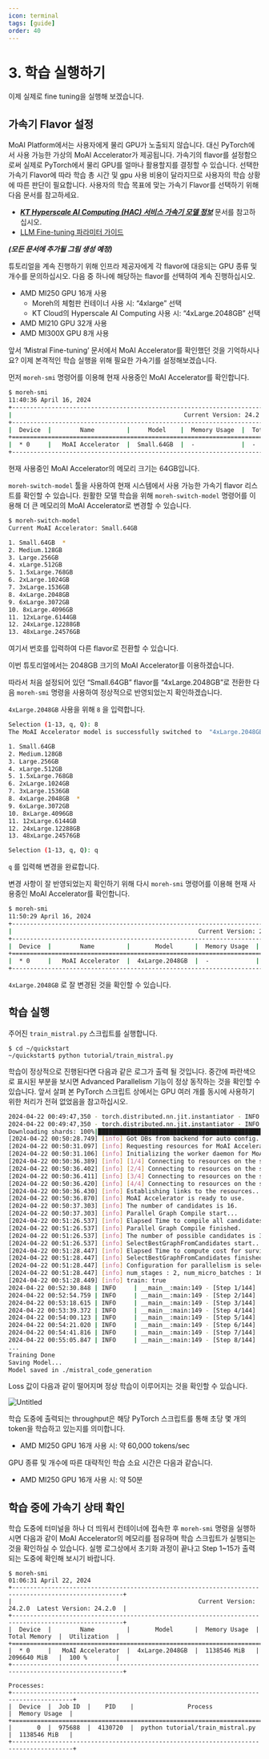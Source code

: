 ```yaml
---
icon: terminal
tags: [guide]
order: 40
---
```


# 3. 학습 실행하기

이제 실제로 fine tuning을 실행해 보겠습니다.

## 가속기 Flavor 설정

MoAI Platform에서는 사용자에게 물리 GPU가 노출되지 않습니다. 대신 PyTorch에서 사용 가능한 가상의 MoAI Accelerator가 제공됩니다. 가속기의 flavor를 설정함으로써 실제로 PyTorch에서 물리 GPU를 얼마나 활용할지를 결정할 수 있습니다. 선택한 가속기 Flavor에 따라 학습 총 시간 및 gpu 사용 비용이 달라지므로 사용자의 학습 상황에 따른 판단이 필요합니다. 사용자의 학습 목표에 맞는 가속기 Flavor를 선택하기 위해 다음 문서를 참고하세요.

- ***[KT Hyperscale AI Computing (HAC) 서비스 가속기 모델 정보](https://www.notion.so/KT-Hyperscale-AI-Computing-HAC-ee3383b7a8bb4943af82cba81b8321cd?pvs=21)***  문서를 참고하십시오.
- [LLM Fine-tuning 파라미터 가이드](https://www.notion.so/LLM-Fine-tuning-a169bf8a667c4a0689ec2d4ff464775b?pvs=21)

***(모든 문서에 추가될 그림 생성 예정)***

튜토리얼을 계속 진행하기 위해 인프라 제공자에게 각 flavor에 대응되는 GPU 종류 및 개수를 문의하십시오. 다음 중 하나에 해당하는 flavor를 선택하여 계속 진행하십시오.

- AMD MI250 GPU 16개 사용
    - Moreh의 체험판 컨테이너 사용 시: “4xlarge” 선택
    - KT Cloud의 Hyperscale AI Computing 사용 시: “4xLarge.2048GB” 선택
- AMD MI210 GPU 32개 사용
- AMD MI300X GPU 8개 사용

앞서 ‘Mistral Fine-tuning’ 문서에서 MoAI Accelerator를 확인했던 것을 기억하시나요? 이제 본격적인 학습 실행을 위해 필요한 가속기를 설정해보겠습니다.

먼저 `moreh-smi` 명령어를 이용해 현재 사용중인 MoAI Accelerator를 확인합니다.

```bash
$ moreh-smi
11:40:36 April 16, 2024
+-------------------------------------------------------------------------------------------------+
|                                                Current Version: 24.2.0  Latest Version: 24.2.0  |
+-------------------------------------------------------------------------------------------------+
|  Device  |        Name         |     Model    |  Memory Usage  |  Total Memory  |  Utilization  |
+=================================================================================================+
|  * 0     |   MoAI Accelerator  |  Small.64GB  |  -             |  -             |  -            |
+-------------------------------------------------------------------------------------------------+
```

현재 사용중인 MoAI Accelerator의 메모리 크기는 64GB입니다. 

`moreh-switch-model` 툴을 사용하여 현재 시스템에서 사용 가능한 가속기 flavor 리스트를 확인할 수 있습니다. 원활한 모델 학습을 위해 `moreh-switch-model` 명령어를 이용해 더 큰 메모리의 MoAI Accelerator로 변경할 수 있습니다. 

```bash
$ moreh-switch-model
Current MoAI Accelerator: Small.64GB

1. Small.64GB  *
2. Medium.128GB
3. Large.256GB
4. xLarge.512GB
5. 1.5xLarge.768GB
6. 2xLarge.1024GB
7. 3xLarge.1536GB
8. 4xLarge.2048GB
9. 6xLarge.3072GB
10. 8xLarge.4096GB
11. 12xLarge.6144GB
12. 24xLarge.12288GB
13. 48xLarge.24576GB
```

여기서 번호를 입력하여 다른 flavor로 전환할 수 있습니다. 

이번 튜토리얼에서는 2048GB 크기의 MoAI Accelerator를 이용하겠습니다.

따라서 처음 설정되어 있던 “Small.64GB” flavor를 “4xLarge.2048GB”로 전환한 다음 `moreh-smi` 명령을 사용하여 정상적으로 반영되었는지 확인하겠습니다. 

`4xLarge.2048GB` 사용을 위해 `8` 을 입력합니다.

```bash
Selection (1-13, q, Q): 8
The MoAI Accelerator model is successfully switched to  "4xLarge.2048GB".

1. Small.64GB
2. Medium.128GB
3. Large.256GB
4. xLarge.512GB
5. 1.5xLarge.768GB
6. 2xLarge.1024GB
7. 3xLarge.1536GB
8. 4xLarge.2048GB  *
9. 6xLarge.3072GB
10. 8xLarge.4096GB
11. 12xLarge.6144GB
12. 24xLarge.12288GB
13. 48xLarge.24576GB

Selection (1-13, q, Q): q
```

`q` 를 입력해 변경을 완료합니다.

변경 사항이 잘 반영되었는지 확인하기 위해 다시 `moreh-smi` 명령어를 이용해 현재 사용중인 MoAI Accelerator를 확인합니다.

```bash
$ moreh-smi
11:50:29 April 16, 2024
+-----------------------------------------------------------------------------------------------------+
|                                                    Current Version: 24.2.0  Latest Version: 24.2.0  |
+-----------------------------------------------------------------------------------------------------+
|  Device  |        Name         |       Model      |  Memory Usage  |  Total Memory  |  Utilization  |
+=====================================================================================================+
|  * 0     |   MoAI Accelerator  |  4xLarge.2048GB  |  -             |  -             |  -            |
+-----------------------------------------------------------------------------------------------------+
```

`4xLarge.2048GB` 로 잘 변경된 것을 확인할 수 있습니다.

## 학습 실행

주어진 `train_mistral.py` 스크립트를 실행합니다.

```
$ cd ~/quickstart
~/quickstart$ python tutorial/train_mistral.py
```

학습이 정상적으로 진행된다면 다음과 같은 로그가 출력 될 것입니다. 중간에 파란색으로 표시된 부분을 보시면 Advanced Parallelism 기능이 정상 동작하는 것을 확인할 수 있습니다. 앞서 살펴 본 PyTorch 스크립트 상에서는 GPU 여러 개를 동시에 사용하기 위한 처리가 전혀 없었음을 참고하십시오.

```bash
2024-04-22 00:49:47,350 - torch.distributed.nn.jit.instantiator - INFO - Created a temporary directory at /tmp/tmp467j9vtp
2024-04-22 00:49:47,350 - torch.distributed.nn.jit.instantiator - INFO - Writing /tmp/tmp467j9vtp/_remote_module_non_scriptable.py
Downloading shards: 100%|███████████████████████████████████████████████████████████████████████████████████████████████████████████████████████████████████████████████████████████████████████████████████████████████████| 2/2 [00:00<00:00, 7345.54it/s]Loading checkpoint shards: 100%|██████████████████████████████████████████████████████████████████████████████████████████████████████████████████████████████████████████████████████████████████████████████████████████████| 2/2 [00:08<00:00,  4.17s/it]total_step: 144
[2024-04-22 00:50:28.749] [info] Got DBs from backend for auto config.
[2024-04-22 00:50:31.097] [info] Requesting resources for MoAI Accelerator from the server...
[2024-04-22 00:50:31.106] [info] Initializing the worker daemon for MoAI Accelerator
[2024-04-22 00:50:36.389] [info] [1/4] Connecting to resources on the server (192.168.110.19:24155)...
[2024-04-22 00:50:36.402] [info] [2/4] Connecting to resources on the server (192.168.110.44:24155)...
[2024-04-22 00:50:36.411] [info] [3/4] Connecting to resources on the server (192.168.110.75:24155)...
[2024-04-22 00:50:36.420] [info] [4/4] Connecting to resources on the server (192.168.110.96:24155)...
[2024-04-22 00:50:36.430] [info] Establishing links to the resources...
[2024-04-22 00:50:36.870] [info] MoAI Accelerator is ready to use.
[2024-04-22 00:50:37.303] [info] The number of candidates is 16.
[2024-04-22 00:50:37.303] [info] Parallel Graph Compile start...
[2024-04-22 00:51:26.537] [info] Elapsed Time to compile all candidates = 49233 [ms]
[2024-04-22 00:51:26.537] [info] Parallel Graph Compile finished.
[2024-04-22 00:51:26.537] [info] The number of possible candidates is 3.
[2024-04-22 00:51:26.537] [info] SelectBestGraphFromCandidates start...
[2024-04-22 00:51:28.447] [info] Elapsed Time to compute cost for survived candidates = 1909 [ms]
[2024-04-22 00:51:28.447] [info] SelectBestGraphFromCandidates finished.
[2024-04-22 00:51:28.447] [info] Configuration for parallelism is selected.
[2024-04-22 00:51:28.447] [info] num_stages : 2, num_micro_batches : 16, batch_per_device : 1, No TP, recomputation : false, distribute_param : true
[2024-04-22 00:51:28.449] [info] train: true
2024-04-22 00:52:30.848 | INFO     | __main__:main:149 - [Step 1/144] | Loss: 1.2421875 | Duration: 66.07 | Throughput: 7935.39 tokens/sec
2024-04-22 00:52:54.759 | INFO     | __main__:main:149 - [Step 2/144] | Loss: 0.83203125 | Duration: 10.72 | Throughput: 48896.53 tokens/sec
2024-04-22 00:53:18.615 | INFO     | __main__:main:149 - [Step 3/144] | Loss: 0.9375 | Duration: 10.89 | Throughput: 48125.31 tokens/sec
2024-04-22 00:53:39.372 | INFO     | __main__:main:149 - [Step 4/144] | Loss: 0.8359375 | Duration: 7.54 | Throughput: 69569.39 tokens/sec
2024-04-22 00:54:00.123 | INFO     | __main__:main:149 - [Step 5/144] | Loss: 0.5546875 | Duration: 7.94 | Throughput: 65990.17 tokens/sec
2024-04-22 00:54:21.020 | INFO     | __main__:main:149 - [Step 6/144] | Loss: 0.60546875 | Duration: 7.62 | Throughput: 68839.33 tokens/sec
2024-04-22 00:54:41.816 | INFO     | __main__:main:149 - [Step 7/144] | Loss: 0.5625 | Duration: 7.58 | Throughput: 69184.80 tokens/sec
2024-04-22 00:55:05.847 | INFO     | __main__:main:149 - [Step 8/144] | Loss: 0.5625 | Duration: 11.13 | Throughput: 47089.87 tokens/sec
...
Training Done
Saving Model...
Model saved in ./mistral_code_generation
```

Loss 값이 다음과 같이 떨어지며 정상 학습이 이루어지는 것을 확인할 수 있습니다.

![Untitled](https://prod-files-secure.s3.us-west-2.amazonaws.com/59a50975-2c9c-4aae-9f9b-5eafac2881b4/a09ca832-fcf1-4229-94a7-deed9e0b4c77/Untitled.png)

학습 도중에 출력되는 throughput은 해당 PyTorch 스크립트를 통해 초당 몇 개의 token을 학습하고 있는지를 의미합니다.

- AMD MI250 GPU 16개 사용 시: 약 60,000 tokens/sec

GPU 종류 및 개수에 따른 대략적인 학습 소요 시간은 다음과 같습니다.

- AMD MI250 GPU 16개 사용 시: 약 50분

## 학습 중에 가속기 상태 확인

학습 도중에 터미널을 하나 더 띄워서 컨테이너에 접속한 후 `moreh-smi` 명령을 실행하시면 다음과 같이 MoAI Accelerator의 메모리를 점유하며 학습 스크립트가 실행되는 것을 확인하실 수 있습니다. 실행 로그상에서 초기화 과정이 끝나고 Step 1~15가 출력되는 도중에 확인해 보시기 바랍니다.

```
$ moreh-smi
01:06:31 April 22, 2024
+-----------------------------------------------------------------------------------------------------+
|                                                    Current Version: 24.2.0  Latest Version: 24.2.0  |
+-----------------------------------------------------------------------------------------------------+
|  Device  |        Name         |       Model      |  Memory Usage  |  Total Memory  |  Utilization  |
+=====================================================================================================+
|  * 0     |   MoAI Accelerator  |  4xLarge.2048GB  |  1138546 MiB   |  2096640 MiB   |  100 %        |
+-----------------------------------------------------------------------------------------------------+

Processes:
+---------------------------------------------------------------------------------------+                                                                                                                                                                  
|  Device  |  Job ID  |    PID    |               Process              |  Memory Usage  |
+=======================================================================================+
|       0  |  975688  |  4130720  |  python tutorial/train_mistral.py  |  1138546 MiB   |
+---------------------------------------------------------------------------------------+
```

